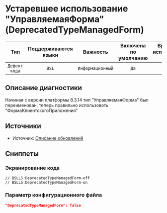# Устаревшее использование "УправляемаяФорма" (DeprecatedTypeManagedForm)

| Тип | Поддерживаются<br/>языки | Важность | Включена<br/>по умолчанию | Время на<br/>исправление (мин) | Тэги |
| :-: | :-: | :-: | :-: | :-: | :-: |
| `Дефект кода` | `BSL` | `Информационный` | `Да` | `1` | `standard`<br/>`deprecated` |

<!-- Блоки выше заполняются автоматически, не трогать -->
## Описание диагностики
<!-- Описание диагностики заполняется вручную. Необходимо понятным языком описать смысл и схему работу -->
Начиная с версии платформы 8.3.14 тип "УправляемаяФорма" был переименован, теперь правильно использовать "ФормаКлиентскогоПриложения"

## Источники
<!-- Необходимо указывать ссылки на все источники, из которых почерпнута информация для создания диагностики -->
<!-- Примеры источников

* Источник: [Стандарт: Тексты модулей](https://its.1c.ru/db/v8std#content:456:hdoc)
* Полезная информаця: [Отказ от использования модальных окон](https://its.1c.ru/db/metod8dev#content:5272:hdoc)
* Источник: [Cognitive complexity, ver. 1.4](https://www.sonarsource.com/docs/CognitiveComplexity.pdf) -->
* Источник: [Описание обновлений](https://dl03.1c.ru/content/Platform/8_3_16_1148/1cv8upd_8_3_16_1148.htm)

## Сниппеты

<!-- Блоки ниже заполняются автоматически, не трогать -->
### Экранирование кода

```bsl
// BSLLS:DeprecatedTypeManagedForm-off
// BSLLS:DeprecatedTypeManagedForm-on
```

### Параметр конфигурационного файла

```json
"DeprecatedTypeManagedForm": false
```

